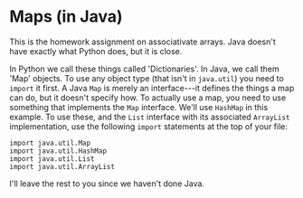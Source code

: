 Maps (in Java)
===========

This is the homework assignment on associativate arrays. Java doesn't
have exactly what Python does, but it is close.

In Python we call these things called 'Dictionaries'. In Java, we call
them 'Map' objects. To use any object type (that isn't in `java.util`)
you need to `import` it first. A Java `Map` is merely an
interface---it defines the things a map can do, but it doesn't specify
how. To actually use a map, you need to use something that implements
the `Map` interface. We'll use `HashMap` in this example. To use
these, and the `List` interface with its associated `ArrayList`
implementation, use the following `import` statements at the top of
your file:


	import java.util.Map
	import java.util.HashMap
	import java.util.List
	import java.util.ArrayList

I'll leave the rest to you since we haven't done Java.
